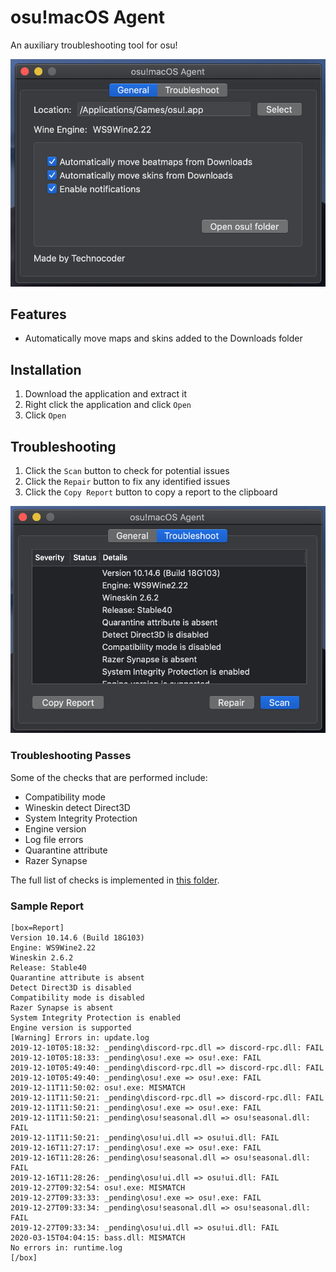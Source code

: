 # osu!macOS Agent
An auxiliary troubleshooting tool for osu!

![](images/general.png)

## Features
- Automatically move maps and skins added to the Downloads folder

## Installation
1. Download the application and extract it
2. Right click the application and click `Open`
3. Click `Open`

## Troubleshooting
1. Click the `Scan` button to check for potential issues
2. Click the `Repair` button to fix any identified issues
3. Click the `Copy Report` button to copy a report to the clipboard

![](images/troubleshoot.png)

### Troubleshooting Passes
Some of the checks that are performed include:
- Compatibility mode
- Wineskin detect Direct3D
- System Integrity Protection
- Engine version
- Log file errors
- Quarantine attribute
- Razer Synapse

The full list of checks is implemented in [this folder](https://github.com/Techno-coder/osu-macOS-Agent/tree/master/osu.macOS.Agent/Passes).

### Sample Report
```
[box=Report]
Version 10.14.6 (Build 18G103)
Engine: WS9Wine2.22
Wineskin 2.6.2
Release: Stable40
Quarantine attribute is absent
Detect Direct3D is disabled
Compatibility mode is disabled
Razer Synapse is absent
System Integrity Protection is enabled
Engine version is supported
[Warning] Errors in: update.log
2019-12-10T05:18:32: _pending\discord-rpc.dll => discord-rpc.dll: FAIL
2019-12-10T05:18:33: _pending\osu!.exe => osu!.exe: FAIL
2019-12-10T05:49:40: _pending\discord-rpc.dll => discord-rpc.dll: FAIL
2019-12-10T05:49:40: _pending\osu!.exe => osu!.exe: FAIL
2019-12-11T11:50:02: osu!.exe: MISMATCH
2019-12-11T11:50:21: _pending\discord-rpc.dll => discord-rpc.dll: FAIL
2019-12-11T11:50:21: _pending\osu!.exe => osu!.exe: FAIL
2019-12-11T11:50:21: _pending\osu!seasonal.dll => osu!seasonal.dll: FAIL
2019-12-11T11:50:21: _pending\osu!ui.dll => osu!ui.dll: FAIL
2019-12-16T11:27:17: _pending\osu!.exe => osu!.exe: FAIL
2019-12-16T11:28:26: _pending\osu!seasonal.dll => osu!seasonal.dll: FAIL
2019-12-16T11:28:26: _pending\osu!ui.dll => osu!ui.dll: FAIL
2019-12-27T09:32:54: osu!.exe: MISMATCH
2019-12-27T09:33:33: _pending\osu!.exe => osu!.exe: FAIL
2019-12-27T09:33:34: _pending\osu!seasonal.dll => osu!seasonal.dll: FAIL
2019-12-27T09:33:34: _pending\osu!ui.dll => osu!ui.dll: FAIL
2020-03-15T04:04:15: bass.dll: MISMATCH
No errors in: runtime.log
[/box]
```

